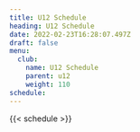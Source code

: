 ```yaml
---
title: U12 Schedule
heading: U12 Schedule
date: 2022-02-23T16:28:07.497Z
draft: false
menu:
  club:
    name: U12 Schedule
    parent: u12
    weight: 110
schedule:
---
```

{{< schedule >}}
<!-- {{< club/u12-schedule >}} -->
